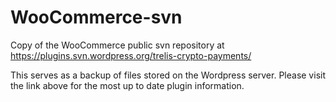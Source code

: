# WooCommerce-svn
Copy of the WooCommerce public svn repository at https://plugins.svn.wordpress.org/trelis-crypto-payments/

This serves as a backup of files stored on the Wordpress server. Please visit the link above for the most up to date plugin information.
